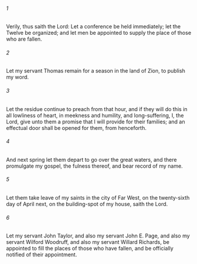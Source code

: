 ###### 1
Verily, thus saith the Lord: Let a conference be held immediately; let the Twelve be organized; and let men be appointed to supply the place of those who are fallen.

###### 2
Let my servant Thomas remain for a season in the land of Zion, to publish my word.

###### 3
Let the residue continue to preach from that hour, and if they will do this in all lowliness of heart, in meekness and humility, and long-suffering, I, the Lord, give unto them a promise that I will provide for their families; and an effectual door shall be opened for them, from henceforth.

###### 4
And next spring let them depart to go over the great waters, and there promulgate my gospel, the fulness thereof, and bear record of my name.

###### 5
Let them take leave of my saints in the city of Far West, on the twenty-sixth day of April next, on the building-spot of my house, saith the Lord.

###### 6
Let my servant John Taylor, and also my servant John E. Page, and also my servant Wilford Woodruff, and also my servant Willard Richards, be appointed to fill the places of those who have fallen, and be officially notified of their appointment.

